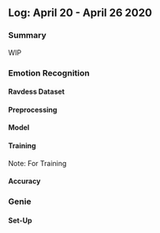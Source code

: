 ## Log: April 20 - April 26 2020

### Summary

WIP

### 

### Emotion Recognition

#### Ravdess Dataset

#### Preprocessing

#### Model 

#### Training

Note: For Training

#### Accuracy

### Genie

#### Set-Up


